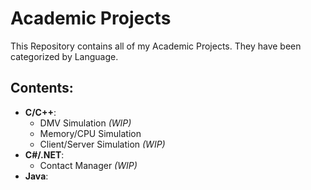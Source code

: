 Academic Projects
=================

This Repository contains all of my Academic Projects. They have been categorized by Language.

Contents:
--------
 - **C/C++**:
    - DMV Simulation *(WIP)*
    - Memory/CPU Simulation
    - Client/Server Simulation *(WIP)*
 - **C#/.NET**:
    - Contact Manager *(WIP)*
 - **Java**:
